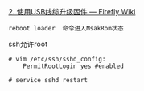 [2. 使用USB线缆升级固件 — Firefly Wiki](https://wiki.t-firefly.com/zh_CN/ROC-RK3588S-PC/upgrade_firmware.html)

```
reboot loader  命令进入MsakRom状态
```



ssh允许root

```shell
# vim /etc/ssh/sshd_config:
	PermitRootLogin yes #enabled

# service sshd restart
```




